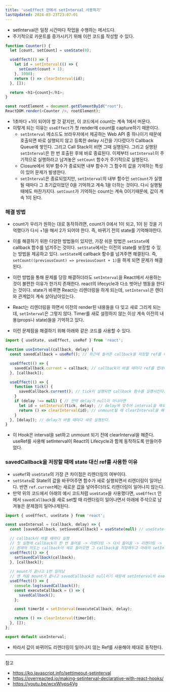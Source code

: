 ```yaml
---
title: 'useEffect 안에서 setInterval 사용하기'
lastUpdated: 2024-03-23T23:07:01
---
```


- setInterval은 일정 시간마다 작업을 수행하는 메서드다. 
- 주기적으로 카운트를 증가시키기 위해 이런 코드를 작성할 수 있다.
  
```js
function Counter() {
  let [count, setCount] = useState(0);

  useEffect(() => {
    let id = setInterval(() => {
      setCount(count + 1);
    }, 1000);
    return () => clearInterval(id);
  }, []);

  return <h1>{count}</h1>;
}

const rootElement = document.getElementById("root");
ReactDOM.render(<Counter />, rootElement);
```

- 1초마다 +1이 되어야 할 것 같지만, 이 코드에서 count는 계속 1에서 머문다.
- 이렇게 되는 이유는 `useEffect`가 첫 render에 count를 capture하기 때문이다. 
  - `setInterval` 메소드도 브라우저에서 제공하는 Web API 중 하나이기 때문에 호출되면 바로 실행되지 않고 등록한 delay 시간을 기다렸다가 Callback Queue에 쌓인다. 그리고 Call Stack이 비면 그때 실행된다. 그리고 실행된 `setInterval`은 한 번 호출된 후에 바로 종료된다. 이제부터 `setInterval`이 주기적으로 실행하라고 남겨놓은 `setCount` 함수가 주기적으로 실행된다. 
  - Closure에서 외부 함수가 종료되면 내부 함수가 그 함수의 값을 기억하는 특성이 있어 문제가 발생한다.
  - `setInterval`은 종료되었지만, `setInterval`의 내부 함수인 `setCount`가 실행될 때마다 그 초기값이었던 0을 기억하고 계속 1을 더하는 것이다. 다시 실행될 때에도 마찬가지다. `setCount`가 기억하는 count는 계속 0이기때문에, 값이 계속 1이 된다.

### 해결 방법

- count가 우리가 원하는 대로 동작하려면, count가 0에서 1이 되고, 1이 된 것을 기억했다가 다시 +1을 해서 2가 되어야 한다. 즉, 바뀌기 전의 state를 기억해야한다. 
- 이를 해결하기 위한 다양한 방법들이 있지만, 가장 쉬운 방법은 `setState`에 callback 함수를 넘겨주는 것이다. `setState`에서는 이전의 state를 보장할 수 있는 방법을 제공하고 있다. `setState`에 callback 함수를 넘겨주면 해결된다. 즉, `setCount((previousCount) => previousCount + 1)`을 하게 되면 문제가 해결된다.
  
- 이런 방법을 통해 문제를 당장 해결하더라도 `setInterval`을 React에서 사용하는 것이 불편한 이유가 한가지 존재한다. react의 lifecycle과 다소 벗어난 행동을 한다는 것이다. state가 바뀌면 React는 리렌더링을 하게 되는데, `setInterval`은 렌더와 관계없이 계속 살아남아있는다. 
- React는 리렌더링을 하면서 이전의 render된 내용들을 다 잊고 새로 그리게 되는데, `setInterval`은 그렇지 않다. Timer를 새로 설정하지 않는 이상 계속 이전의 내용(props나 state)들을 기억하고 있다. 
- 이런 문제점을 해결하기 위해 아래와 같은 코드를 사용할 수 있다.
  
```js
import { useState, useEffect, useRef } from 'react';

function useInterval(callback, delay) {
  const savedCallback = useRef(); // 최근에 들어온 callback을 저장할 ref를 하나 만든다.

  useEffect(() => {
    savedCallback.current = callback; // callback이 바뀔 때마다 ref를 업데이트 해준다.
  }, [callback]);

  useEffect(() => {
    function tick() {
      savedCallback.current(); // tick이 실행되면 callback 함수를 실행시킨다.
    }
    if (delay !== null) { // 만약 delay가 null이 아니라면 
      let id = setInterval(tick, delay); // delay에 맞추어 interval을 새로 실행시킨다.
      return () => clearInterval(id); // unmount될 때 clearInterval을 해준다.
    }
  }, [delay]); // delay가 바뀔 때마다 새로 실행된다.
}
```

- 이 Hook은 interval을 set하고 unmount 되기 전에 clearInterval을 해준다. useRef를 사용해 setInterval이 React의 Lifecycle과 함께 동작하도록 만들어주었다. 

### savedCallback을 저장할 때에 state 대신 ref를 사용한 이유

- `useRef`와 `useState`의 가장 큰 차이점은 리렌더링의 여부이다. 
- `setState`로 State의 값을 바꾸어주면 함수가 새로 실행되면서 리렌더링이 일어난다. 반면 `ref.current`에는 새로운 값을 넣어주더라도 리렌더링이 일어나지 않는다.
- 만약 위의 코드에서 아래의 예시 코드처럼 `useState`을 사용했다면, `useEffect` 안에서 `savedCallback`을 새로 set할 때 리렌더링이 일어나면서 아래에 주석으로 남겨놓은 문제점이 일어나게된다.

```js
import { useEffect, useState } from 'react';

const useInterval = (callback, delay) => {
  const [savedCallback, setSavedCallback] = useState(null) // useState사용

  // callback이 바뀔 때마다 실행
  // 첫 실행에 callback이 한 번 들어옴 -> 리렌더링 -> 다시 들어옴 -> 리렌더링 -> .. 무한 반복
  // 원래의 의도는 callback이 새로 들어오면 그 callback을 저장해두고 아래의 setInterval을 다시 실행해주려는 의도
  useEffect(() => {
    setSavedCallback(callback);
  }, [callback]);
  
  // mount가 끝나고 1번 일어남
  // 맨 처음 mount가 끝나고 savedCallback은 null이기 때문에 setInterval의 executeCallback이 제대로 실행되지 않음 (null이기 때문에)
  useEffect(() => {
    console.log(savedCallback());
    const executeCallback = () => {
      savedCallback();
    };

    const timerId = setInterval(executeCallback, delay);

    return () => clearInterval(timerId);
  }, []);
};

export default useInterval;
```

- 따라서 값이 바뀌어도 리렌더링이 일어나지 않는 Ref를 사용해야 제대로 동작한다.

---
참고
- https://ko.javascript.info/settimeout-setinterval
- https://overreacted.io/making-setinterval-declarative-with-react-hooks/
- https://youtu.be/wcxWlyps4Vg